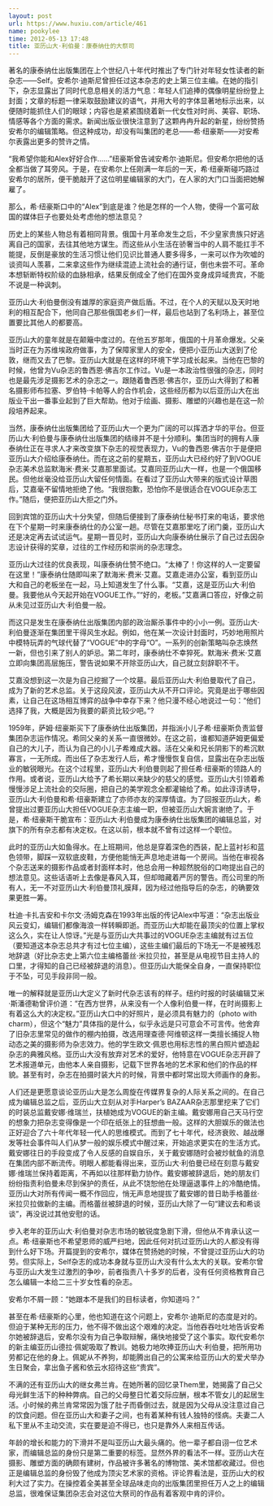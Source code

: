 ```yaml
---
layout: post
url: https://www.huxiu.com/article/461
name: pookylee
time: 2012-05-13 17:48
title: 亚历山大·利伯曼：康泰纳仕的大祭司
---
```

著名的康泰纳仕出版集团在上个世纪八十年代时推出了专门针对年轻女性读者的新杂志——Self。安希尔·迪斯尼曾担任过这本杂志的史上第三位主编。在她的指引下，杂志显露出了同时代息息相关的活力气息：年轻人们追捧的偶像明星纷纷登上封面；文章的标题一律采取鼓励建议的语气，并用大号的字体显著地标示出来，以便随时能抓住人们的眼球；内容也是紧紧围绕着新一代女性对时尚、美容、职场、情感等各个方面的需求。新闻出版业很快注意到了这颗冉冉升起的新星，纷纷赞扬安希尔的编辑策略。但这种成功，却没有叫集团的老总——希·纽豪斯——对安希尔表露出更多的赞许之情。

“我希望你能和Alex好好合作……”纽豪斯曾告诫安希尔·迪斯尼。但安希尔把他的话全都当做了耳旁风。于是，在安希尔上任刚满一年后的一天，希·纽豪斯碰巧路过安希尔的居所，便干脆敲开了这位明星编辑家的大门，在人家的大门口当面把她解雇了。

那么，希·纽豪斯口中的“Alex”到底是谁？他是怎样的一个人物，使得一个富可敌国的媒体巨子也要处处考虑他的想法意见？

历史上的某些人物总有着相同背景。俄国十月革命发生之后，不少皇家贵族只好逃离自己的国家，去往其他地方谋生。而这些从小生活在骄奢当中的人肩不能扛手不能提，反倒是豪放的生活习惯让他们见识比普通人要多得多，一来可以作为吹嘘的谈资叫人羡慕，二来拿这些作为继续混迹上流社会的通行证，倒也未尝不可。革命本想斩断特权阶级的血脉相承，结果反倒成全了他们在国外变身成异域贵宾，不能不说是一种讽刺。

亚历山大·利伯曼倒没有雄厚的家庭资产做后盾。不过，在个人的天赋以及天时地利的相互配合下，他同自己那些俄国老乡们一样，最后也站到了名利场上，甚至位置要比其他人的都要高。

亚历山大的童年就是在颠簸中度过的。在他五岁那年，俄国的十月革命爆发。父亲当时正在为苏维埃政府做事，为了保障家里人的安全，便把小亚历山大送到了伦敦，继而又去了巴黎。亚历山大就是在这样的环境下学习成长起来。当他在巴黎的时候，他曾为Vu杂志的鲁西恩·佛吉尔工作过。Vu是一本政治性很强的杂志，同时也是最先涉足摄影艺术的杂志之一。跟随着鲁西恩·佛吉尔，亚历山大得到了和著名摄影师布拉塞、罗伯特·卡帕等人的合作机会，这些经历都为以后亚历山大在出版业干出一番事业起到了巨大帮助。他对于绘画、摄影、雕塑的兴趣也是在这一阶段培养起来。

当然，康泰纳仕出版集团给了亚历山大一个更为广阔的可以挥洒才华的平台。但亚历山大·利伯曼与康泰纳仕出版集团的结缘并不是十分顺利。集团当时的拥有人康泰纳仕正在寻求人才来改变旗下杂志的视觉表现力，Vu的鲁西恩·佛吉尔于是便把亚历山大介绍给康泰纳仕。而在这之前的星期五，亚历山大已经约好了到VOGUE杂志美术总监默海米·费米·艾嘉那里面试。艾嘉同亚历山大一样，也是一个俄国移民。但他丝毫没给亚历山大留任何情面。在看过了亚历山大带来的版式设计草图后，艾嘉毫不留情地拒绝了他。“我很抱歉，恐怕你不是很适合在VOGUE杂志工作。”随后，便把亚历山大拒之门外。

回到宾馆的亚历山大十分失望，但随后便接到了康泰纳仕秘书打来的电话，要求他在下个星期一时来康泰纳仕的办公室一趟。尽管在艾嘉那里吃了闭门羹，亚历山大还是决定再去试试运气。星期一晋见时，亚历山大向康泰纳仕展示了自己过去因杂志设计获得的奖章，过往的工作经历和崇尚的杂志理念。

亚历山大过往的优良表现，叫康泰纳仕赞不绝口。“太棒了！你这样的人一定要留在这里！”康泰纳仕随即叫来了默海米·费米·艾嘉。艾嘉走进办公室，看到亚历山大和自己的老板坐在一起，马上知道发生了什么事。“艾嘉，这是亚历山大·利伯曼。我要他从今天起开始在VOGUE工作。”“好的，老板。”艾嘉满口答应，好像之前从未见过亚历山大·利伯曼一般。

而这只是发生在康泰纳仕出版集团内部的政治厮杀事件中的小小一例。亚历山大·利伯曼逐渐在集团里干得风生水起。例如，他在某一次设计封面时，巧妙地用照片中模特玩弄的气球代替了“VOGUE”中的字母“O”。一系列的创新策略叫杂志焕然一新，但也引来了别人的妒忌。第二年时，康泰纳仕不幸猝死。默海米·费米·艾嘉立即向集团高层施压，警告说如果不开除亚历山大，自己就立刻辞职不干。

艾嘉没想到这一次是为自己挖掘了一个坟墓。最后亚历山大·利伯曼取代了自己，成为了新的艺术总监。关于这段风波，亚历山大从不开口评论。究竟是出于哪些因素，让自己在这场相互博弈的战争中幸存下来？他只漫不经心地说过一句：“他们选择了我，大概是因为我要的薪资比较少吧。”?

1959年，萨姆·纽豪斯买下了康泰纳仕出版集团，并指派小儿子希·纽豪斯负责监督集团杂志运作情况。希同父亲的关系一直很微妙。在这之前，谁都知道萨姆更偏爱自己的大儿子，而认为自己的小儿子希难成大器。活在父亲和兄长阴影下的希沉默寡言，一无所成。而出任了杂志发行人后，希才慢慢恢复自信，显露出在杂志出版业的敏锐眼光。在这个过程里，亚历山大·利伯曼则起了担任希·纽豪斯的领路人的作用。或者说，亚历山大给予了希长期以来缺少的慈父的感觉。亚历山大引领着希慢慢涉足上流社会的交际圈，把自己的美学观念全都灌输给了希。如此谆谆诱导，亚历山大·利伯曼和希·纽豪斯建立了亦师亦友的深厚情谊。为了回报亚历山大，希曾提出过要亚历山大担任VOGUE杂志主编一职，但被亚历山大婉言谢绝了。于是，希·纽豪斯干脆宣布：亚历山大·利伯曼成为康泰纳仕出版集团的编辑总监，对旗下的所有杂志都有决定权。在这以前，根本就不曾有过这样一个职位。

此时的亚历山大如鱼得水。在上班期间，他总是穿着深色的西装，配上蓝衬衫和蓝色领带，脚踩一双软底皮鞋，方便他能悄无声息地走进每一个房间。当他在审视各个杂志送来的摄影作品或者封面样本时，他总会用一种超然脱俗的口吻提出自己的想法意见。这些话语听上去像是春风入耳，但却暗藏着严厉的警告。而公司里的所有人，无一不对亚历山大·利伯曼顶礼膜拜，因为经过他指导后的杂志，的确要效果更胜一筹。

杜迪·卡扎吉安和卡尔文·汤姆克森在1993年出版的传记Alex中写道：“杂志出版业风云变幻，编辑们都像海浪一样转瞬即逝。而亚历山大却能在最顶尖的位置上掌权这么久，实在让人惊讶。”光是与亚历山大共事过的VOGUE杂志主编就有过五位（要知道这本杂志总共才有过七位主编），这些主编们最后的下场无一不是被残忍地辞退（好比杂志史上第六位主编格蕾丝·米拉贝拉，甚至是从电视节目主持人的口里，才得知的自己已经被辞退的消息）。但亚历山大能保全自身，一直保持职位于不坠，可见手段非同一般。

唯一的解释就是亚历山大定义了新时代杂志该有的样子。纽约时报的时装编辑艾米·斯潘德勒曾评价道：“在西方世界，从来没有一个人像利伯曼一样，在时尚摄影上有着这么大的决定权。”亚历山大口中的好照片，是必须具有魅力的（photo with charm），但这个“魅力”具体指的是什么，似乎永远是只可意会不可言传。他舍弃了旧杂志里常见的做作的棚内拍摄，改选用理查德·阿维顿这样一类擅长捕捉人物动态之美的摄影师为杂志效力。他的学生欧文·佩恩也用标志性的黑白照片塑造起杂志的典雅风格。亚历山大没有放弃对艺术的爱好，他特意在VOGUE杂志开辟了艺术报道单元，由他本人亲自摄影，记载下世界各地的艺术家和他们的作品的样貌。甚至有时，杂志在拍摄时装大片的时候，背景中都时常出现大师画作的身影。

人们还是更愿意谈论亚历山大是怎么周旋在传媒界复杂的人际关系之间的。在自己成为编辑总监之后，亚历山大立刻从对手Harper’s BAZAAR杂志那里挖来了它们的时装总监戴安娜·维瑞兰，扶植她成为VOGUE的新主编。戴安娜用自己天马行空的想象力把杂志变得像是一个印在纸张上的狂想曲一般。这样的大胆娱乐的做法也正好迎合了六十年代年轻一代人的思维模式。而到了七十年代，经济衰败、越战爆发等社会事件叫人们从梦一般的娱乐模式中醒过来，开始追求更实在的生活方式。戴安娜往日的手段变成了令人反感的自娱自乐，关于戴安娜随时会被炒鱿鱼的消息在集团内部不断流传。明眼人都能看得出来，亚历山大·利伯曼已经在刻意与戴安娜·维瑞兰保持着距离，不再如以往那样勤力协作。戴安娜被辞退后，她的朋友们纷纷指责利伯曼未尽到保护的责任，从此不饶恕他在处理逼退事件上的冷酷绝情。亚历山大对所有传闻一概不作回应，悄无声息地提拔了戴安娜的昔日助手格蕾丝·米拉贝拉做新的主编。而格蕾丝被辞退的时候，亚历山大除了一句“建议去和希谈谈”，再没说过其他安慰的话。

步入老年的亚历山大·利伯曼对杂志市场的敏锐度急剧下滑，但他从不肯承认这一点。希·纽豪斯也不希望恩师的威严扫地，因此任何对抗过亚历山大的人都没有得到什么好下场。开篇提到的安希尔，媒体在赞扬她的时候，不曾提过亚历山大的功劳。但实际上，Self杂志的成功本身就与亚历山大没有什么太大的关联。安希尔曾与亚历山大发生过激烈的争吵，前者指责八十多岁的后者，没有任何资格教育自己怎么编辑一本给二三十岁女性看的杂志。

安希尔不屑一顾：“她跟本不是我们的目标读者，你知道吗？”

甚至在希·纽豪斯的心里，他也知道在这个问题上，安希尔·迪斯尼的态度是对的。但迫于某种无形的压力，他不得不做出这个艰难的决定。当他吞吞吐吐地告诉安希尔她被辞退后，安希尔没有为自己争取辩解，痛快地接受了这个事实。取代安希尔的新主编亚历山德拉·佩妮吸取了教训。她极力地吹捧亚历山大·利伯曼，把所用功劳都记在他的身上。佩妮从不养狗，却能腾出自己的公寓来给亚历山大的爱犬举办生日聚会，拿出鱼子酱和依云水招待这些“贵宾”。

不满的还有亚历山大的继女弗兰肯。在她所著的回忆录Them里，她揭露了自己父母光鲜生活下的种种弊病。自己的父母整日忙着交际应酬，根本不管女儿的起居生活。小时候的弗兰肯常常因为饿了肚子而昏倒过去，就是因为父母从没注意过自己的饮食问题。但在亚历山大和妻子之间，也有着某种有钱人独特的怪病。夫妻二人私下里从不主动交流，实在要是迫不得已，也只是靠外人来相互传话。

年龄的增长和能力的下滑并不是叫亚历山大最头痛的。他一辈子都自诩一位艺术家，而编辑总监的身份只是第二重要的标签。显然外界的看法不一样。亚历山大在摄影、雕塑方面的确颇有建树，作品被许多著名的博物馆、美术馆都收藏过。但也正是编辑总监的身份毁了他成为顶尖艺术家的资格。评论界看法是，亚历山大的权利大过了实力。在操控着全美甚至全球品味走向的出版集团里担任万人之上的编辑总监，很难保证集团杂志会对这位大祭司的作品有着客观中肯的评价。

